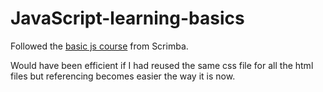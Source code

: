 # JavaScript-learning-basics

Followed the [basic js course](https://scrimba.com/learn/learnjavascript) from Scrimba.

Would have been efficient if I had reused the same css file for all the html files but referencing becomes easier the way it is now. 
